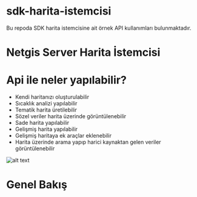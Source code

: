 # sdk-harita-istemcisi
Bu repoda SDK harita istemcisine ait örnek API kullanımları bulunmaktadır.

# Netgis Server Harita İstemcisi

# Api ile neler yapılabilir?

- Kendi haritanızı oluşturulabilir
- Sıcaklık analizi yapılabilir
- Tematik harita üretilebilir
- Sözel veriler harita üzerinde görüntülenebilir
- Sade harita yapılabilir
- Gelişmiş harita yapılabilir
- Gelişmiş haritaya ek araçlar eklenebilir
- Harita üzerinde arama yapıp harici kaynaktan gelen veriler görüntülenebilir

![alt text](http://portal.netcad.com.tr/download/attachments/154894372/image2019-1-17%2011%3A50%3A47.png?version=1&modificationDate=1547715131263&api=v2)


# Genel Bakış

